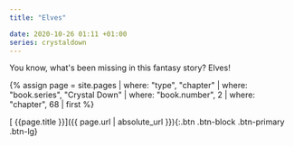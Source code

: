 ```yaml
---
title: "Elves"

date: 2020-10-26 01:11 +01:00
series: crystaldown
---
```

You know, what's been missing in this fantasy story? Elves!

{% assign page = site.pages
  | where: "type", "chapter"
  | where: "book.series", "Crystal Down"
  | where: "book.number", 2
  | where: "chapter", 68
  | first %}

[ {{page.title }}]({{ page.url | absolute_url }}){:.btn .btn-block .btn-primary .btn-lg}
<!--more-->
